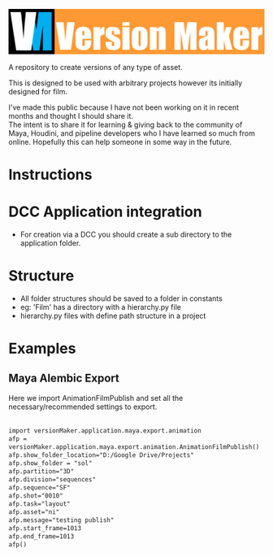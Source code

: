 ![Version Maker Logo](lib_vm/images/version_maker_banner_v01.png)


A repository to create versions of any type of asset.

This is designed to be used with arbitrary projects however its initially designed for film.

I've made this public because I have not been working on it in recent months and thought I should share it.  
The intent is to share it for learning & giving back to the community of Maya, Houdini, and pipeline 
developers who I have learned so much from online.  Hopefully this can help someone in some way in the future.


# Instructions

# DCC Application integration
- For creation via a DCC you should create a sub directory to the application folder.

# Structure
- All folder structures should be saved to a folder in constants
- eg: 'Film' has a directory with a hierarchy.py file
- hierarchy.py files with define path structure in a project




# Examples

## Maya Alembic Export

Here we import AnimationFilmPublish and set all the necessary/recommended settings to export.

<pre><code>
import versionMaker.application.maya.export.animation
afp = versionMaker.application.maya.export.animation.AnimationFilmPublish()
afp.show_folder_location="D:/Google Drive/Projects"
afp.show_folder = "sol"
afp.partition="3D"
afp.division="sequences"
afp.sequence="SF"
afp.shot="0010"
afp.task="layout"
afp.asset="ni"
afp.message="testing publish"
afp.start_frame=1013
afp.end_frame=1013
afp()
</code></pre>